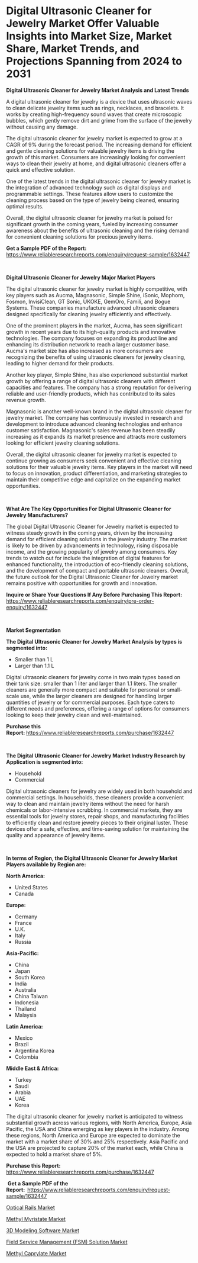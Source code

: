 <p><h1>Digital Ultrasonic Cleaner for Jewelry Market Offer Valuable Insights into Market Size, Market Share, Market Trends, and Projections Spanning from 2024 to 2031</h1></p><p><strong>Digital Ultrasonic Cleaner for Jewelry Market Analysis and Latest Trends</strong></p>
<p><p>A digital ultrasonic cleaner for jewelry is a device that uses ultrasonic waves to clean delicate jewelry items such as rings, necklaces, and bracelets. It works by creating high-frequency sound waves that create microscopic bubbles, which gently remove dirt and grime from the surface of the jewelry without causing any damage.</p><p>The digital ultrasonic cleaner for jewelry market is expected to grow at a CAGR of 9% during the forecast period. The increasing demand for efficient and gentle cleaning solutions for valuable jewelry items is driving the growth of this market. Consumers are increasingly looking for convenient ways to clean their jewelry at home, and digital ultrasonic cleaners offer a quick and effective solution.</p><p>One of the latest trends in the digital ultrasonic cleaner for jewelry market is the integration of advanced technology such as digital displays and programmable settings. These features allow users to customize the cleaning process based on the type of jewelry being cleaned, ensuring optimal results.</p><p>Overall, the digital ultrasonic cleaner for jewelry market is poised for significant growth in the coming years, fueled by increasing consumer awareness about the benefits of ultrasonic cleaning and the rising demand for convenient cleaning solutions for precious jewelry items.</p></p>
<p><strong>Get a Sample PDF of the Report:&nbsp;</strong> <a href="https://www.reliableresearchreports.com/enquiry/request-sample/1632447">https://www.reliableresearchreports.com/enquiry/request-sample/1632447</a></p>
<p>&nbsp;</p>
<p><strong>Digital Ultrasonic Cleaner for Jewelry Major Market Players</strong></p>
<p><p>The digital ultrasonic cleaner for jewelry market is highly competitive, with key players such as Aucma, Magnasonic, Simple Shine, iSonic, Mophorn, Fosmon, InvisiClean, GT Sonic, UKOKE, GemOro, Famili, and Bogue Systems. These companies manufacture advanced ultrasonic cleaners designed specifically for cleaning jewelry efficiently and effectively.</p><p>One of the prominent players in the market, Aucma, has seen significant growth in recent years due to its high-quality products and innovative technologies. The company focuses on expanding its product line and enhancing its distribution network to reach a larger customer base. Aucma's market size has also increased as more consumers are recognizing the benefits of using ultrasonic cleaners for jewelry cleaning, leading to higher demand for their products.</p><p>Another key player, Simple Shine, has also experienced substantial market growth by offering a range of digital ultrasonic cleaners with different capacities and features. The company has a strong reputation for delivering reliable and user-friendly products, which has contributed to its sales revenue growth.</p><p>Magnasonic is another well-known brand in the digital ultrasonic cleaner for jewelry market. The company has continuously invested in research and development to introduce advanced cleaning technologies and enhance customer satisfaction. Magnasonic's sales revenue has been steadily increasing as it expands its market presence and attracts more customers looking for efficient jewelry cleaning solutions.</p><p>Overall, the digital ultrasonic cleaner for jewelry market is expected to continue growing as consumers seek convenient and effective cleaning solutions for their valuable jewelry items. Key players in the market will need to focus on innovation, product differentiation, and marketing strategies to maintain their competitive edge and capitalize on the expanding market opportunities.</p></p>
<p>&nbsp;</p>
<p><strong>What Are The Key Opportunities For Digital Ultrasonic Cleaner for Jewelry Manufacturers?</strong></p>
<p><p>The global Digital Ultrasonic Cleaner for Jewelry market is expected to witness steady growth in the coming years, driven by the increasing demand for efficient cleaning solutions in the jewelry industry. The market is likely to be driven by advancements in technology, rising disposable income, and the growing popularity of jewelry among consumers. Key trends to watch out for include the integration of digital features for enhanced functionality, the introduction of eco-friendly cleaning solutions, and the development of compact and portable ultrasonic cleaners. Overall, the future outlook for the Digital Ultrasonic Cleaner for Jewelry market remains positive with opportunities for growth and innovation.</p></p>
<p><strong>Inquire or Share Your Questions If Any Before Purchasing This Report:</strong> <a href="https://www.reliableresearchreports.com/enquiry/pre-order-enquiry/1632447">https://www.reliableresearchreports.com/enquiry/pre-order-enquiry/1632447</a></p>
<p>&nbsp;</p>
<p><strong>Market Segmentation</strong></p>
<p><strong>The Digital Ultrasonic Cleaner for Jewelry Market Analysis by types is segmented into:</strong></p>
<p><ul><li>Smaller than 1 L</li><li>Larger than 1.1 L</li></ul></p>
<p><p>Digital ultrasonic cleaners for jewelry come in two main types based on their tank size: smaller than 1 liter and larger than 1.1 liters. The smaller cleaners are generally more compact and suitable for personal or small-scale use, while the larger cleaners are designed for handling larger quantities of jewelry or for commercial purposes. Each type caters to different needs and preferences, offering a range of options for consumers looking to keep their jewelry clean and well-maintained.</p></p>
<p><strong>Purchase this Report:&nbsp;</strong><a href="https://www.reliableresearchreports.com/purchase/1632447">https://www.reliableresearchreports.com/purchase/1632447</a></p>
<p>&nbsp;</p>
<p><strong>The Digital Ultrasonic Cleaner for Jewelry Market Industry Research by Application is segmented into:</strong></p>
<p><ul><li>Household</li><li>Commercial</li></ul></p>
<p><p>Digital ultrasonic cleaners for jewelry are widely used in both household and commercial settings. In households, these cleaners provide a convenient way to clean and maintain jewelry items without the need for harsh chemicals or labor-intensive scrubbing. In commercial markets, they are essential tools for jewelry stores, repair shops, and manufacturing facilities to efficiently clean and restore jewelry pieces to their original luster. These devices offer a safe, effective, and time-saving solution for maintaining the quality and appearance of jewelry items.</p></p>
<p>&nbsp;</p>
<p><strong>In terms of Region, the Digital Ultrasonic Cleaner for Jewelry Market Players available by Region are:</strong></p>
<p>
    <p> <strong> North America: </strong>
        <ul>
            <li>United States</li>
            <li>Canada</li>
        </ul>
        </p> 
    <p> <strong> Europe: </strong>
        <ul>
            <li>Germany</li>
            <li>France</li>
            <li>U.K.</li>
            <li>Italy</li>
            <li>Russia</li>
        </ul>
        </p> 
    <p> <strong> Asia-Pacific: </strong>
        <ul>
            <li>China</li>
            <li>Japan</li>
            <li>South Korea</li>
            <li>India</li>
            <li>Australia</li>
            <li>China Taiwan</li>
            <li>Indonesia</li>
            <li>Thailand</li>
            <li>Malaysia</li>
        </ul>
        </p> 
    <p> <strong> Latin America: </strong>
        <ul>
            <li>Mexico</li>
            <li>Brazil</li>
            <li>Argentina Korea</li>
            <li>Colombia</li>
        </ul>
        </p> 
    <p> <strong> Middle East & Africa: </strong>
        <ul>
            <li>Turkey</li>
            <li>Saudi</li>
            <li>Arabia</li>
            <li>UAE</li>
            <li>Korea</li>
        </ul>
    </p>
    </p>
<p><p>The digital ultrasonic cleaner for jewelry market is anticipated to witness substantial growth across various regions, with North America, Europe, Asia Pacific, the USA and China emerging as key players in the industry. Among these regions, North America and Europe are expected to dominate the market with a market share of 30% and 25% respectively. Asia Pacific and the USA are projected to capture 20% of the market each, while China is expected to hold a market share of 5%.</p></p>
<p><strong>Purchase this Report: </strong><a href="https://www.reliableresearchreports.com/purchase/1632447">https://www.reliableresearchreports.com/purchase/1632447</a></p>
<p>&nbsp;<strong>Get a Sample PDF of the Report:&nbsp;&nbsp;</strong><a href="https://www.reliableresearchreports.com/enquiry/request-sample/1632447">https://www.reliableresearchreports.com/enquiry/request-sample/1632447</a></p>
<p><strong></strong></p>
<p><p><a href="https://extreme-scabiosa-c81.notion.site/Optical-Rails-Market-Dynamics-2024-2031-Also-about-Its-Market-Trends-Projections-and-Opportunitie-da2cad30c4be4799ab924a4c250a5a9c">Optical Rails Market</a></p><p><a href="https://view.publitas.com/reportprime-1/methyl-myristate-market-size-growth-and-forecast-from-2024-2031/">Methyl Myristate Market</a></p><p><a href="https://carnation-joke-41f.notion.site/3D-Modeling-Software-Market-Size-Growing-and-Forecasted-for-period-from-2024-2031-and-provides-com-cb71d00768a842fbb228dbfc179e88e9">3D Modeling Software Market</a></p><p><a href="https://adventurous-uranium-ef9.notion.site/Decoding-the-Field-Service-Management-FSM-Solution-Market-A-Deep-Dive-into-the-Latest-Market-Tren-35833649fb594d3d81d214fbbd7212c2">Field Service Management (FSM) Solution Market</a></p><p><a href="https://view.publitas.com/reportprime-1/methyl-caprylate-market-centers-on-aspects-such-as-market-growth-market-share-market-opportunity-and-projected-forecasts-spanning-from-2024-to-2031/">Methyl Caprylate Market</a></p></p>